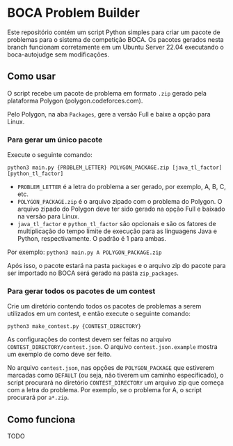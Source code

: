# BOCA Problem Builder

Este repositório contém um script Python simples para criar um pacote de problemas para o sistema de competição BOCA. Os pacotes gerados nesta branch funcionam corretamente em um Ubuntu Server 22.04 executando o boca-autojudge sem modificações.

## Como usar

O script recebe um pacote de problema em formato `.zip` gerado pela plataforma Polygon (polygon.codeforces.com). 

Pelo Polygon, na aba `Packages`, gere a versão Full e baixe a opção para Linux.

### Para gerar um único pacote

Execute o seguinte comando:

```python3 main.py {PROBLEM_LETTER} POLYGON_PACKAGE.zip [java_tl_factor] [python_tl_factor]```

- `PROBLEM_LETTER` é a letra do problema a ser gerado, por exemplo, A, B, C, etc.
- `POLYGON_PACKAGE.zip` é o arquivo zipado com o problema do Polygon. O arquivo zipado do Polygon deve ter sido gerado na opção Full e baixado na versão para Linux.
- `java_tl_factor` e `python_tl_factor` são opcionais e são os fatores de multiplicação do tempo limite de execução para as linguagens Java e Python, respectivamente. O padrão é 1 para ambas.

Por exemplo:
```python3 main.py A POLYGON_PACKAGE.zip```

Após isso, o pacote estará na pasta `packages` e o arquivo zip do pacote para ser importado no BOCA será gerado na pasta `zip_packages`.

### Para gerar todos os pacotes de um contest

Crie um diretório contendo todos os pacotes de problemas a serem utilizados em um contest, e então execute o seguinte comando:

```python3 make_contest.py {CONTEST_DIRECTORY}```

As configurações do contest devem ser feitas no arquivo `CONTEST_DIRECTORY/contest.json`. O arquivo `contest.json.example` mostra um exemplo de como deve ser feito.

No arquivo `contest.json`, nas opções de `POLYGON_PACKAGE` que estiverem marcadas como `DEFAULT` (ou seja, não tiverem um caminho especificado), o script procurará no diretório `CONTEST_DIRECTORY` um arquivo zip que começa com a letra do problema. Por exemplo, se o problema for A, o script procurará por `a*.zip`.

## Como funciona 

TODO
